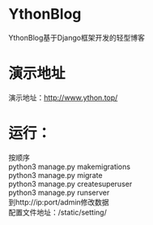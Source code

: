 # YthonBlog
YthonBlog基于Django框架开发的轻型博客    

# 演示地址             
演示地址：http://www.ython.top/       

# 运行：   

按顺序           
python3 manage.py makemigrations       
python3 manage.py migrate       
python3 manage.py createsuperuser         
python3 manage.py runserver       
到http://ip:port/admin修改数据        
配置文件地址：/static/setting/      
